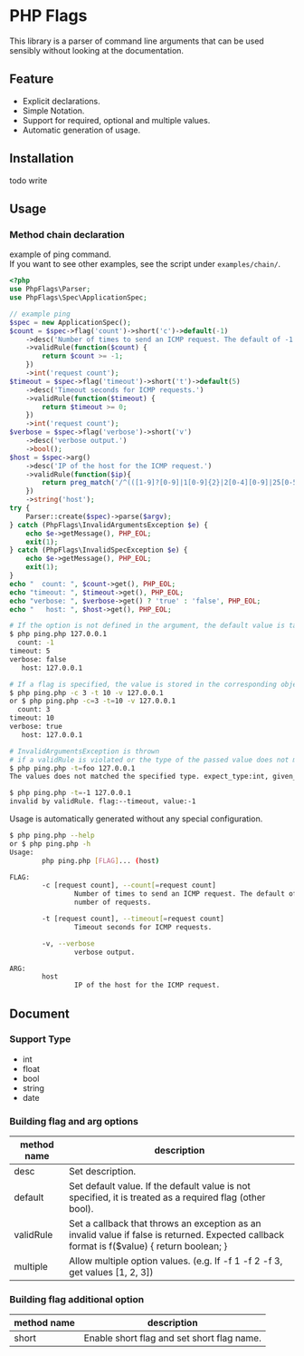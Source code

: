 # PHP Flags

This library is a parser of command line arguments that can be used sensibly without looking at the documentation.

## Feature

* Explicit declarations.
* Simple Notation.
* Support for required, optional and multiple values.
* Automatic generation of usage.

## Installation

todo write

## Usage

### Method chain declaration

example of ping command.  
If you want to see other examples, see the script under `examples/chain/`.

```php
<?php
use PhpFlags\Parser;
use PhpFlags\Spec\ApplicationSpec;

// example ping
$spec = new ApplicationSpec();
$count = $spec->flag('count')->short('c')->default(-1)
    ->desc('Number of times to send an ICMP request. The default of -1 sends an unlimited number of requests.')
    ->validRule(function($count) {
        return $count >= -1;
    })
    ->int('request count');
$timeout = $spec->flag('timeout')->short('t')->default(5)
    ->desc('Timeout seconds for ICMP requests.')
    ->validRule(function($timeout) {
        return $timeout >= 0;
    })
    ->int('request count');
$verbose = $spec->flag('verbose')->short('v')
    ->desc('verbose output.')
    ->bool();
$host = $spec->arg()
    ->desc('IP of the host for the ICMP request.')
    ->validRule(function($ip){
        return preg_match('/^(([1-9]?[0-9]|1[0-9]{2}|2[0-4][0-9]|25[0-5]).){3}([1-9]?[0-9]|1[0-9]{2}|2[0-4][0-9]|25[0-5])$/', $ip);
    })
    ->string('host');
try {
    Parser::create($spec)->parse($argv);
} catch (PhpFlags\InvalidArgumentsException $e) {
    echo $e->getMessage(), PHP_EOL;
    exit(1);
} catch (PhpFlags\InvalidSpecException $e) {
    echo $e->getMessage(), PHP_EOL;
    exit(1);
}
echo "  count: ", $count->get(), PHP_EOL;
echo "timeout: ", $timeout->get(), PHP_EOL;
echo "verbose: ", $verbose->get() ? 'true' : 'false', PHP_EOL;
echo "   host: ", $host->get(), PHP_EOL;
```

```bash
# If the option is not defined in the argument, the default value is taken.
$ php ping.php 127.0.0.1
  count: -1
timeout: 5
verbose: false
   host: 127.0.0.1

# If a flag is specified, the value is stored in the corresponding object.
$ php ping.php -c 3 -t 10 -v 127.0.0.1
or $ php ping.php -c=3 -t=10 -v 127.0.0.1
  count: 3
timeout: 10
verbose: true
   host: 127.0.0.1

# InvalidArgumentsException is thrown 
# if a validRule is violated or the type of the passed value does not match the specified type. 
$ php ping.php -t=foo 127.0.0.1
The values does not matched the specified type. expect_type:int, given_type:string, value:foo

$ php ping.php -t=-1 127.0.0.1
invalid by validRule. flag:--timeout, value:-1
```

Usage is automatically generated without any special configuration.

```bash
$ php ping.php --help
or $ php ping.php -h
Usage:
        php ping.php [FLAG]... (host)

FLAG:
        -c [request count], --count[=request count]
                Number of times to send an ICMP request. The default of -1 sends an unlimited
                number of requests.

        -t [request count], --timeout[=request count]
                Timeout seconds for ICMP requests.

        -v, --verbose
                verbose output.

ARG:
        host
                IP of the host for the ICMP request.
```

## Document

### Support Type

* int
* float
* bool
* string
* date

### Building flag and arg options

method name|description|
---|---
desc|Set description.
default|Set default value. If the default value is not specified, it is treated as a required flag (other bool).
validRule|Set a callback that throws an exception as an invalid value if false is returned. Expected callback format is f($value) { return boolean; }
multiple|Allow multiple option values. (e.g. If -f 1 -f 2 -f 3, get values [1, 2, 3])

### Building flag additional option

method name|description|
---|---
short|Enable short flag and set short flag name.
